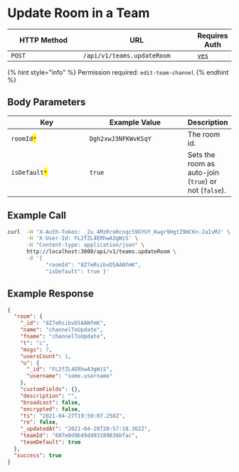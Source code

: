 # Update Room in a Team

<table><thead><tr><th width="163">HTTP Method</th><th width="250">URL</th><th>Requires Auth</th></tr></thead><tbody><tr><td><code>POST</code></td><td><code>/api/v1/teams.updateRoom</code></td><td><a href="../../authentication-endpoints/"><code>yes</code></a></td></tr></tbody></table>

{% hint style="info" %}
Permission required: `edit-team-channel`
{% endhint %}

## Body Parameters

<table><thead><tr><th width="190.33333333333331">Key</th><th width="230">Example Value</th><th>Description</th></tr></thead><tbody><tr><td><code>roomId</code><mark style="color:red;"><code>*</code></mark></td><td><code>Dgh2xwJ3NFKWvKSqY</code></td><td>The room id.</td></tr><tr><td><code>isDefault</code><mark style="color:red;"><code>*</code></mark></td><td><code>true</code></td><td>Sets the room as auto-join (<code>true</code>) or not (<code>false</code>).</td></tr></tbody></table>

## Example Call

```bash
curl  -H 'X-Auth-Token: _2u_4MzRroRcnqc59GYUY_Kwgr9HgtZ9HCKn-2aIvMJ' \
      -H 'X-User-Id: FL2fZL4ERhwA3gWiS' \
      -H "Content-type: application/json" \
      http://localhost:3000/api/v1/teams.updateRoom \
      -d '{ 
            "roomId": "8Z7eRsibvD5AANfmK", 
            "isDefault": true }'
```

## Example Response

```json
{
  "room": {
    "_id": "8Z7eRsibvD5AANfmK",
    "name": "channelToUpdate",
    "fname": "channelToUpdate",
    "t": "c",
    "msgs": 7,
    "usersCount": 1,
    "u": {
      "_id": "FL2fZL4ERhwA3gWiS",
      "username": "some.username"
    },
    "customFields": {},
    "description": "",
    "broadcast": false,
    "encrypted": false,
    "ts": "2021-04-27T19:59:07.258Z",
    "ro": false,
    "_updatedAt": "2021-04-28T20:57:18.362Z",
    "teamId": "607e0d9b49d493189836bfac",
    "teamDefault": true
  },
  "success": true
}
```
